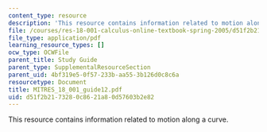 ```yaml
---
content_type: resource
description: 'This resource contains information related to motion along a curve. '
file: /courses/res-18-001-calculus-online-textbook-spring-2005/d51f2b2173280c8621a80d57603b2e82_MITRES_18_001_guide12.pdf
file_type: application/pdf
learning_resource_types: []
ocw_type: OCWFile
parent_title: Study Guide
parent_type: SupplementalResourceSection
parent_uid: 4bf319e5-0f57-233b-aa55-3b126d0c8c6a
resourcetype: Document
title: MITRES_18_001_guide12.pdf
uid: d51f2b21-7328-0c86-21a8-0d57603b2e82
---
```

This resource contains information related to motion along a curve. 


